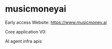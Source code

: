 # musicmoneyai

Early access Website: https://www.musicmoney.ai

Core application V0:


AI agent infra apis

